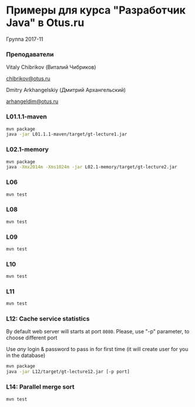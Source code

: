 # Примеры для курса "Разработчик Java" в Otus.ru

Группа 2017-11

### Преподаватели
Vitaly Chibrikov (Виталий Чибриков)

chibrikov@otus.ru

Dmitry Arkhangelskiy (Дмитрий Архангельский)

arhangeldim@otus.ru

### L01.1.1-maven
```bash
mvn package
java -jar L01.1.1-maven/target/gt-lecture1.jar
```
### L02.1-memory
```bash
mvn package
java -Xmx2014m -Xms1024m -jar L02.1-memory/target/gt-lecture2.jar
```

### L06
```bash
mvn test
```

### L08
```bash
mvn test
```

### L09
```bash
mvn test
```

### L10
```bash
mvn test
```

### L11
```bash
mvn test
```

### L12: Cache service statistics 
By default web server will starts at port `8080`. Please, use "-p" parameter, to choose different port

Use *any* login & password to pass in for first time (it will create user for you in the database)
```bash
mvn package
java -jar L12/target/gt-lecture12.jar [-p port]
```

### L14: Parallel merge sort
```bash
mvn test
```


